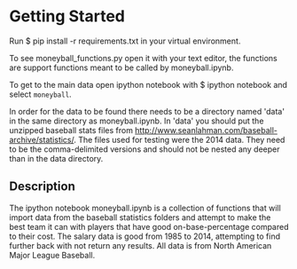 # Getting Started
Run $ pip install -r requirements.txt in your virtual environment.

To see moneyball_functions.py open it with your text editor, the functions are support functions meant to be called by moneyball.ipynb.

To get to the main data open ipython notebook with $ ipython notebook and select `moneyball`.

In order for the data to be found there needs to be a directory named 'data' in the same directory as moneyball.ipynb.  In 'data' you should put the unzipped baseball stats files from http://www.seanlahman.com/baseball-archive/statistics/.  The files used for testing were the 2014 data.  They need to be the comma-delimited versions and should not be nested any deeper than in the data directory.

## Description
The ipython notebook moneyball.ipynb is a collection of functions that will import data from the baseball statistics folders and attempt to make the best team it can with players that have good on-base-percentage compared to their cost.  The salary data is good from 1985 to 2014, attempting to find further back with not return any results.  All data is from North American Major League Baseball.
